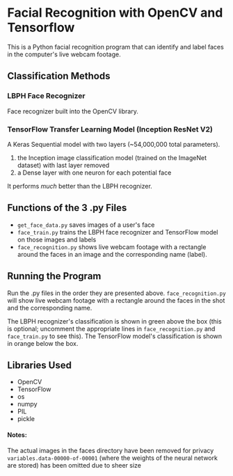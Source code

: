 # Facial Recognition with OpenCV and Tensorflow
This is a Python facial recognition program that can identify and label faces in the computer's live webcam footage. 

## Classification Methods

### LBPH Face Recognizer
Face recognizer built into the OpenCV library.

### TensorFlow Transfer Learning Model (Inception ResNet V2)
A Keras Sequential model with two layers (~54,000,000 total parameters).
1. the Inception image classification model (trained on the ImageNet dataset) with last layer removed
2. a Dense layer with one neuron for each potential face

It performs *much* better than the LBPH recognizer.

## Functions of the 3 .py Files
* `get_face_data.py` saves images of a user's face
* `face_train.py` trains the LBPH face recognizer and TensorFlow model on those images and labels
* `face_recognition.py` shows live webcam footage with a rectangle around the faces in an image and the corresponding name (label).

## Running the Program
Run the .py files in the order they are presented above. `face_recognition.py` will show live webcam footage with a rectangle around the faces in the shot and the corresponding name. 

The LBPH recognizer's classification is shown in green above the box (this is optional; uncomment the appropriate lines in `face_recognition.py` and `face_train.py` to see this). The TensorFlow model's classification is shown in orange below the box.

## Libraries Used
* OpenCV
* TensorFlow
* os
* numpy
* PIL
* pickle

#### Notes:
The actual images in the faces directory have been removed for privacy
`variables.data-00000-of-00001` (where the weights of the neural network are stored) has been omitted due to sheer size